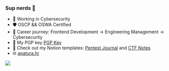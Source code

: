 ### Sup nerds 🫡

- 🏢 Working in Cybersecurity
- 🛡️ OSCP && OSWA Certified
- 🚀 Career journey: Frontend Development → Engineering Management → Cybersecurity
- 🔐 My PGP key [PGP Key](https://keys.openpgp.org/vks/v1/by-fingerprint/3E8CED6FF042A577946EF37CEAF72297003647E5)
- 📓 Check out my Notion templates: [Pentest Journal](https://www.notion.so/templates/pentest-journal) and [CTF Notes](https://www.notion.so/templates/ctf-notes)
- 🌐 [apatura.hr](https://www.apatura.hr)

![](https://komarev.com/ghpvc/?username=dekadentno&label=VIEWZ&color=blue)
